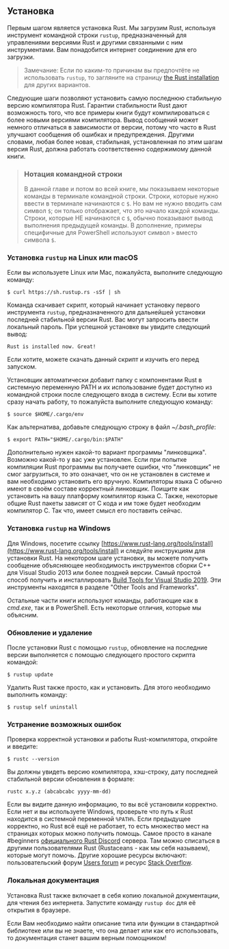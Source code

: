 ## Установка

Первым шагом является установка Rust. Мы загрузим Rust, используя инструмент командной строки `rustup`, предназначенный для управлениями версиями Rust и другими связанными с ним инструментами. Вам понадобится интернет соединение для его загрузки.

> Замечание: Если по каким-то причинам вы предпочтёте не использовать `rustup`, то загляните на страницу [the Rust installation] для других вариантов.

Следующие шаги позволяют установить самую последнюю стабильную версию компилятора Rust. Гарантии стабильности Rust дают возможность того, что все примеры книги будут компилироваться с более новыми версиями компилятора. Вывод сообщений может немного отличаться в зависимости от версии, потому что часто в Rust улучшают сообщения об ошибках и предупреждения. Другими словами, любая более новая, стабильная, установленная по этим шагам версия Rust, должна работать соответственно содержимому данной книги.

> ### Нотация командной строки
> В данной главе и потом во всей книге, мы показываем некоторые команды в терминале командной строки. Строки, которые нужно ввести в терминале начинаются с `$`. Но вам не нужно вводить сам символ `$`; он только отображает, что это начало каждой команды. Строки, которые НЕ начинаются с `$`, обычно показывают вывод выполнения предыдущей команды. В дополнение, примеры специфичные для PowerShell используют символ `>` вместо символа `$`.

### Установка `rustup` на Linux или macOS

Если вы используете Linux или Mac, пожалуйста, выполните следующую команду:

```text
$ curl https://sh.rustup.rs -sSf | sh
```

Команда скачивает скрипт, который начинает установку первого  инструмента `rustup`, предназначенного для дальнейшей установки последней стабильной версии Rust. Вас могут запросить ввести локальный пароль. При успешной установке вы увидите следующий вывод:

```text
Rust is installed now. Great!
```

Если хотите, можете скачать данный скрипт и изучить его перед запуском.

Установщик автоматически добавит папку с компонентами Rust в системную переменную PATH и их использование будет доступно из командной строки после следующего входа в систему. Если вы хотите сразу начать работу, то пожалуйста выполните следующую команду:

```text
$ source $HOME/.cargo/env
```

Как альтернатива, добавьте следующую строку в файл *~/.bash_profile*:

```text
$ export PATH="$HOME/.cargo/bin:$PATH"
```

Дополнительно нужен какой-то вариант программы "линковщика". Возможно какой-то у вас уже установлен. Если при попытке компиляции Rust программы вы получаете ошибки, что "линковщик" не смог загрузиться, то это означает, что он не установлен в системе и вам необходимо установить его вручную. Компиляторы языка C обычно имеют в своём составе корректный линковщик. Поищите как установить на вашу платформу компилятор языка C. Также, некоторые общие Rust пакеты зависят от C кода и им тоже будет необходим компилятор C. Так что, имеет смысл его поставить сейчас.

### Установка `rustup` на Windows

Для Windows, посетите ссылку [https://www.rust-lang.org/tools/install](https://www.rust-lang.org/tools/install) и следуйте инструкциям для установки Rust. На некотором шаге установки, вы можете получить сообщение объясняющее необходимость инструментов сборки C++ для Visual Studio 2013 или более поздней версии. Самый простой способ получить и инсталлировать [Build Tools for Visual Studio 2019]. Эти инструменты находятся в разделе "Other Tools and Frameworks".

Остальные части книги используют команды, работающие как в *cmd.exe*, так и в PowerShell. Есть некоторые отличия, которые мы объясним.

### Обновление и удаление

После установки Rust с помощью `rustup`, обновление на последние версии выполняется с помощью следующего простого скрипта командой:

```text
$ rustup update
```

Удалить Rust также просто, как и установить. Для этого необходимо выполнить команду:

```text
$ rustup self uninstall
```

### Устранение возможных ошибок

Проверка корректной установки и работы Rust-компилятора, откройте и введите:

```text
$ rustc --version
```

Вы должны увидеть версию компилятора, хэш-строку, дату последней стабильной версии обновления в формате:

```text
rustc x.y.z (abcabcabc yyyy-mm-dd)
```

Если вы видите данную информацию, то вы всё установили корректно. Если нет и вы используете Windows, проверьте что путь к Rust находится в системной переменной `%PATH%`. Если предыдущее корректно, но Rust всё ещё не работает, то есть множество мест на страницах которых можно получить помощь. Самое просто в канале #beginners [официального Rust Discord] сервера. Там можно списаться в другими пользователями Rust (Rustaceans - как мы себя называем), которые могут помочь. Другие хорошие ресурсы включают: пользовательский форум [Users forum] и ресурс [Stack Overflow].

### Локальная документация

Установка Rust также включает в себя копию локальной документации, для чтения без интернета. Запустите команду `rustup doc` для её открытия в браузере.

Если Вам необходимо найти описание типа или функции в стандартной библиотеке или вы не знаете, что она делает или как его использовать, то документация станет вашим верным помощником!


[the Rust installation]: https://www.rust-lang.org/tools/install
[Build Tools for Visual Studio 2019]: https://www.visualstudio.com/downloads/#build-tools-for-visual-studio-2019
[официального Rust Discord]: https://discord.gg/rust-lang
[Users forum]: https://users.rust-lang.org/
[Stack Overflow]: http://stackoverflow.com/questions/tagged/rust
